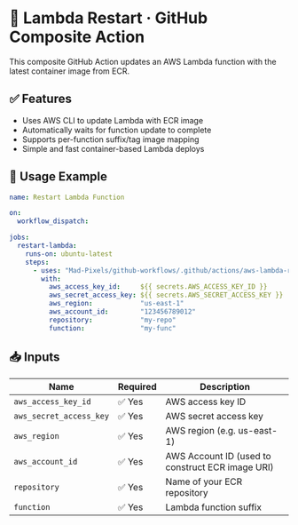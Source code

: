 # 🧬 Lambda Restart · GitHub Composite Action

This composite GitHub Action updates an AWS Lambda function with the latest container image from ECR.

## ✅ Features
- Uses AWS CLI to update Lambda with ECR image
- Automatically waits for function update to complete
- Supports per-function suffix/tag image mapping
- Simple and fast container-based Lambda deploys

## 🔧 Usage Example
```yaml
name: Restart Lambda Function

on:
  workflow_dispatch:

jobs:
  restart-lambda:
    runs-on: ubuntu-latest
    steps:
      - uses: "Mad-Pixels/github-workflows/.github/actions/aws-lambda-restart@main"
        with:
          aws_access_key_id:     ${{ secrets.AWS_ACCESS_KEY_ID }}
          aws_secret_access_key: ${{ secrets.AWS_SECRET_ACCESS_KEY }}
          aws_region:            "us-east-1"
          aws_account_id:        "123456789012"
          repository:            "my-repo"
          function:              "my-func"
```

## 📥 Inputs
| **Name**                | **Required** | **Description**                                   |
|-------------------------|--------------|---------------------------------------------------|
| `aws_access_key_id`     | ✅ Yes       | AWS access key ID                                 |
| `aws_secret_access_key` | ✅ Yes       | AWS secret access key                             |
| `aws_region`            | ✅ Yes       | AWS region (e.g. us-east-1)                       |
| `aws_account_id`        | ✅ Yes       | AWS Account ID (used to construct ECR image URI)  |
| `repository`            | ✅ Yes       | Name of your ECR repository                       |
| `function`              | ✅ Yes       | Lambda function suffix                            |
